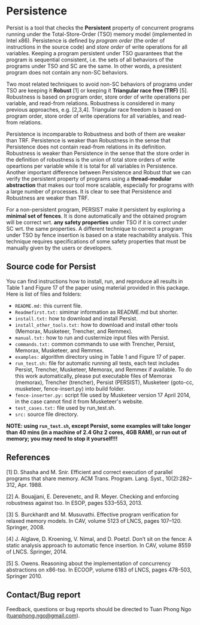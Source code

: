 Persistence
===========

Persist is a tool that checks the **Persistent** property of concurrent programs running under the Total-Store-Order (TSO) memory model (implemented in Intel x86). Persistence is defined by *program order* (the order of instructions in the source code) and *store order* of write operations for all variables. Keeping a program persistent under TSO guarantees that the program is sequential consistent, i.e. the sets of all behaviors of the programs under TSO and SC are the same. In other words, a presistent program does not contain any non-SC behaviors.

Two  most related techniques to avoid non-SC behaviors of programs under TSO are keeping it **Robust** [1] or keeping it **Triangular race free (TRF)** [5]. Robustness is based on program order, store order of write operations per variable, and read-from relations. Robustness is considered in many previous approaches, e.g. [2,3,4]. Triangular race freedom is based on program order, store order of write operations for all variables, and read-from relations.

Persistence is incomparable to Robustness and both of them are weaker than TRF. Persistence is weaker than Robustness in the sense that Persistence does not contain read-from relations in its definition. Robustness is weaker than Persistence in the sense that the store order in the definition of robustness is the union of total store orders of  write opeartions per variable while it is total for all variables in Persistence. Another important difference between Persistence and Robust that we can verify the persistent property of programs using a **thread-modular abstraction** that makes our tool more scalable, especially for programs with a large number of processes. It is clear to see that Persistence and Robustness are weaker than TRF.

For a non-persistent program, PERSIST make it persistent by exploring a **minimal set of fences**. It is done automatically and the obtained program will be correct wrt. **any safety properties** under TSO if it is correct under SC wrt. the same properties. A different technique to correct a program under TSO by fence insertion is based on a state reachability analysis. This technique requires specifications of some safety properties that must be manually given by the users or developers.



## Source code for Persist
You can find instructions how to install, run, and reproduce all results in Table 1 and Figure 17 of the paper using material provided in this package. Here is list of files and folders:

- `README.md:` this current file.
- `Readmefirst.txt:` simimar information as README.md but shorter.
- `install.txt:` how to download and install Persist.
- `install_other_tools.txt:` how to download and install other tools (Memorax, Musketeer, Trencher, and Remmex).
- `manual.txt:` how to run and custermize input files with Persist.
- `commands.txt:` common commands to use with Trencher, Persist, Memorax, Musketeer, and Remmex.
- `examples:`  algorithm directory using in Table 1 and Figure 17 of paper.
- `run_test.sh:` file for automatic running all tests, each test includes Persist, Trencher, Musketeer, Memorax, and Remmex if available. To do this work automatically, please put executable files of Memorax (memorax), Trencher (trencher), Persist (PERSIST), Musketeer (goto-cc, musketeer, fence-insert.py) into build folder. 
- `fence-inserter.py:` script file used by Musketeer version 17 April 2014, in the case cannot find it from Musketeer's website.
- `test_cases.txt:` file used by run_test.sh. 
- `src:` source file directory.

**NOTE: using `run_test.sh`, except Persist, some examples will take longer than 40 mins (in a machine of 2.4 Ghz 2 cores, 4GB RAM), or run out of memory; you may need to stop it yourself!!!**

## References
[1] D. Shasha and M. Snir. Efficient and correct execution of parallel programs that share memory. ACM Trans. Program. Lang. Syst., 10(2):282–312, Apr. 1988.

[2] A. Bouajjani, E. Derevenetc, and R. Meyer. Checking and enforcing robustness against tso. In ESOP, pages 533–553, 2013.

[3]  S. Burckhardt and M. Musuvathi. Effective program verification for relaxed memory models. In CAV, volume 5123 of LNCS, pages 107–120. Springer, 2008.

[4] J. Alglave, D. Kroening, V. Nimal, and D. Poetzl. Don’t sit on the fence: A static analysis approach to automatic fence insertion. In CAV, volume 8559 of LNCS. Springer, 2014.

[5] S. Owens. Reasoning about the implementation of concurrency abstractions on x86-tso. In ECOOP, volume 6183 of LNCS, pages 478-503, Springer 2010.

## Contact/Bug report
Feedback, questions or bug reports should be directed to Tuan Phong Ngo (tuanphong.ngo@gmail.com).

